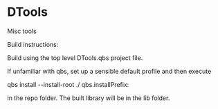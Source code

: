 # DTools
Misc tools

Build instructions:

Build using the top level DTools.qbs project file.

If unfamiliar with qbs, set up a sensible default profile and then execute

qbs install --install-root ./ qbs.installPrefix:

in the repo folder. The built library will be in the lib folder.
